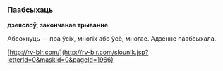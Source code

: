 ### Паабсыхаць
**дзеяслоў, закончанае трыванне**

Абсохнуць — пра ўсіх, многіх або ўсё, многае. Адзенне паабсыхала.

<a rel="author">[http://rv-blr.com/](http://rv-blr.com/slounik.jsp?letterId=0&maskId=0&pageId=1966)</a>

